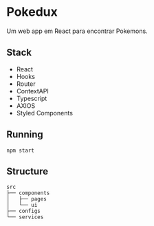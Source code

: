 # Pokedux

Um web app em React para encontrar Pokemons.


## Stack
- React
- Hooks
- Router
- ContextAPI
- Typescript
- AXIOS
- Styled Components


## Running

```
npm start
```


## Structure

```
src
├── components
│   ├── pages
│   └── ui
├── configs
└── services
```
